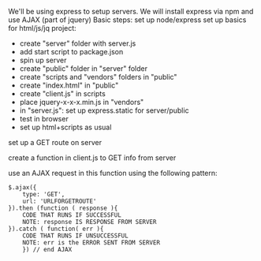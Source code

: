 We'll be using express to setup servers.  We will install express via npm and use AJAX (part of jquery)
Basic steps:
set up node/express
set up basics for html/js/jq project:
- create "server" folder with server.js
- add start script to package.json
- spin up server
- create "public" folder in "server" folder
- create "scripts and "vendors" folders in "public"
- create "index.html" in "public"
- create "client.js" in scripts
- place jquery-x-x-x.min.js in "vendors"
- in "server.js": set up express.static for server/public
- test in browser
- set up html+scripts as usual

set up a GET route on server

create a function in client.js to GET info from server

use an AJAX request in this function using the following pattern:
```
$.ajax({
    type: 'GET',
    url: 'URLFORGETROUTE'
}).then (function ( response ){
    CODE THAT RUNS IF SUCCESSFUL
    NOTE: response IS RESPONSE FROM SERVER
}).catch ( function( err ){
    CODE THAT RUNS IF UNSUCCESSFUL
    NOTE: err is the ERROR SENT FROM SERVER
    }) // end AJAX
```